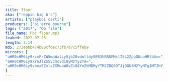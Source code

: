 ```yaml
---
title: floor
aka: ["reppin big b's"]
artists: ["playboi carti"]
producers: ["pi'erre bourne"]
tags: ["2017", "OG file"]
file_name: Pbc floor.mp3
leaked: 2022-07-23
length: 3:14
md5: 273ebbb474b80cfdec73fb7d7c5ffeb9
mirrors: [
"aHR0cHM6Ly9rcmFrZW5maWxlcy5jb20vdmlldy9ER3hRRGFMclI5L2ZpbGUuaHRtbA==",
"aHR0cHM6Ly9kYnJlZS5vcmcvdi8yMzYyZTA=",
"aHR0cHM6Ly9vbmx5ZmlsZXMuaW8vZi84YmZkMDMyYTM2ZDQ0OTJjOGU3M2YyNTg1MTJhYjJiOA=="
]
---
```

